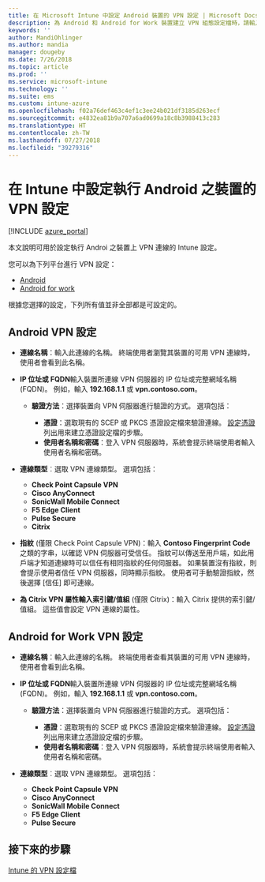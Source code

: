 ```yaml
---
title: 在 Microsoft Intune 中設定 Android 裝置的 VPN 設定 | Microsoft Docs
description: 為 Android 和 Android for Work 裝置建立 VPN 組態設定檔時，請輸入連線名稱、VPN 伺服器的 IP 位址或 FQDN，選擇使用者向 VPN 伺服器進行驗證的方式，然後選擇 Citrix、SonicWall、Check Point Capsule、Pulse Secure 和 Edge 等連線類型。
keywords: ''
author: MandiOhlinger
ms.author: mandia
manager: dougeby
ms.date: 7/26/2018
ms.topic: article
ms.prod: ''
ms.service: microsoft-intune
ms.technology: ''
ms.suite: ems
ms.custom: intune-azure
ms.openlocfilehash: f02a76def463c4ef1c3ee24b021df3185d263ecf
ms.sourcegitcommit: e4832ea81b9a707a6ad0699a18c8b3988413c283
ms.translationtype: HT
ms.contentlocale: zh-TW
ms.lasthandoff: 07/27/2018
ms.locfileid: "39279316"
---
```

# <a name="configure-vpn-settings-for-devices-running-android-in-intune"></a>在 Intune 中設定執行 Android 之裝置的 VPN 設定

[!INCLUDE [azure_portal](./includes/azure_portal.md)]

本文說明可用於設定執行 Androi 之裝置上 VPN 連線的 Intune 設定。

您可以為下列平台進行 VPN 設定：

- [Android](#android-vpn-settings)
- [Android for work](#android-for-work-vpn-settings)

根據您選擇的設定，下列所有值並非全部都是可設定的。

## <a name="android-vpn-settings"></a>Android VPN 設定

- **連線名稱**：輸入此連線的名稱。 終端使用者瀏覽其裝置的可用 VPN 連線時，使用者會看到此名稱。
- **IP 位址或 FQDN**輸入裝置所連線 VPN 伺服器的 IP 位址或完整網域名稱 (FQDN)。 例如，輸入 **192.168.1.1** 或 **vpn.contoso.com**。

  - **驗證方法**：選擇裝置向 VPN 伺服器進行驗證的方式。 選項包括：

    - **憑證**：選取現有的 SCEP 或 PKCS 憑證設定檔來驗證連線。 [設定憑證](certificates-configure.md)列出用來建立憑證設定檔的步驟。
    - **使用者名稱和密碼**：登入 VPN 伺服器時，系統會提示終端使用者輸入使用者名稱和密碼。

- **連線類型**︰選取 VPN 連線類型。 選項包括：

  - **Check Point Capsule VPN**
  - **Cisco AnyConnect**
  - **SonicWall Mobile Connect**
  - **F5 Edge Client**
  - **Pulse Secure**
  - **Citrix**

- **指紋** (僅限 Check Point Capsule VPN)：輸入 **Contoso Fingerprint Code** 之類的字串，以確認 VPN 伺服器可受信任。 指紋可以傳送至用戶端，如此用戶端才知道連線時可以信任有相同指紋的任何伺服器。 如果裝置沒有指紋，則會提示使用者信任 VPN 伺服器，同時顯示指紋。 使用者可手動驗證指紋，然後選擇 [信任] 即可連線。
- **為 Citrix VPN 屬性輸入索引鍵/值組** (僅限 Citrix)：輸入 Citrix 提供的索引鍵/值組。 這些值會設定 VPN 連線的屬性。

## <a name="android-for-work-vpn-settings"></a>Android for Work VPN 設定

- **連線名稱**：輸入此連線的名稱。 終端使用者查看其裝置的可用 VPN 連線時，使用者會看到此名稱。
- **IP 位址或 FQDN**輸入裝置所連線 VPN 伺服器的 IP 位址或完整網域名稱 (FQDN)。 例如，輸入 **192.168.1.1** 或 **vpn.contoso.com**。

  - **驗證方法**：選擇裝置向 VPN 伺服器進行驗證的方式。 選項包括：
  
    - **憑證**：選取現有的 SCEP 或 PKCS 憑證設定檔來驗證連線。 [設定憑證](certificates-configure.md)列出用來建立憑證設定檔的步驟。
    - **使用者名稱和密碼**：登入 VPN 伺服器時，系統會提示終端使用者輸入使用者名稱和密碼。

- **連線類型**︰選取 VPN 連線類型。 選項包括：

  - **Check Point Capsule VPN**
  - **Cisco AnyConnect**
  - **SonicWall Mobile Connect**
  - **F5 Edge Client**
  - **Pulse Secure**

## <a name="next-steps"></a>接下來的步驟
[Intune 的 VPN 設定檔](vpn-settings-configure.md)
